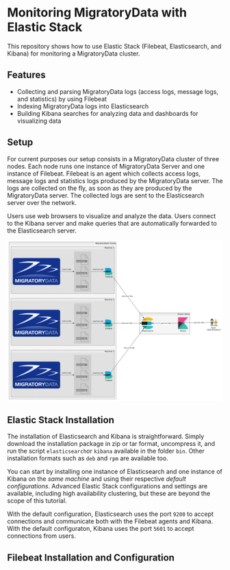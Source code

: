 # Monitoring MigratoryData with Elastic Stack

This repository shows how to use Elastic Stack (Filebeat, Elasticsearch, and Kibana) for monitoring a MigratoryData cluster.

## Features

* Collecting and parsing MigratoryData logs (access logs, message logs, and statistics) by using Filebeat
* Indexing MigratoryData logs into Elasticsearch
* Building Kibana searches for analyzing data and dashboards for visualizing data

## Setup

For current purposes our setup consists in a MigratoryData cluster of three nodes. Each node runs one instance 
of MigratoryData Server and one instance of Filebeat. Filebeat is an agent which collects access logs, message logs and 
statistics logs produced by the MigratoryData server. The logs are collected on the fly, as soon as they are produced by 
the MigratoryData server. The collected logs are sent to the Elasticsearch server over the network.

Users use web browsers to visualize and analyze the data. Users connect to the Kibana server and make queries that are 
automatically forwarded to the Elasticsearch server. 

![setup](diagrams/setup-migratorydata-elasticstack.png)

## Elastic Stack Installation

The installation of Elasticsearch and Kibana is straightforward. Simply download the installation package in zip or tar 
format, uncompress it, and run the script `elasticsearch`or `kibana` available in the folder `bin`. Other installation 
formats such as `deb` and `rpm` are available too.

You can start by installing one instance of Elasticsearch and one instance of Kibana on the *same machine* and using their 
respective *default configurations*. Advanced Elastic Stack configurations and settings are available, including 
high availability clustering, but these are beyond the scope of this tutorial.

With the default configuration, Elasticsearch uses the port `9200` to accept connections and communicate both with 
the Filebeat agents and Kibana. With the default configuraton, Kibana uses the port `5601` to accept connections from users.

## Filebeat Installation and Configuration


